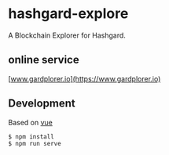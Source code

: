 # hashgard-explore

A Blockchain Explorer for Hashgard.

## online service

[www.gardplorer.io](https://www.gardplorer.io)

## Development

Based on [vue](https://github.com/vuejs/vue)

```shell
$ npm install
$ npm run serve
```
